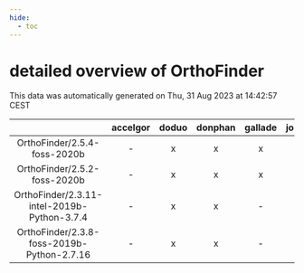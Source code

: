```yaml
---
hide:
  - toc
---
```


detailed overview of OrthoFinder
================================


This data was automatically generated on Thu, 31 Aug 2023 at 14:42:57 CEST  

| |accelgor|doduo|donphan|gallade|joltik|skitty|swalot|victini|
| :---: | :---: | :---: | :---: | :---: | :---: | :---: | :---: | :---: |
|OrthoFinder/2.5.4-foss-2020b|-|x|x|x|x|x|x|x|
|OrthoFinder/2.5.2-foss-2020b|-|x|x|x|x|x|x|x|
|OrthoFinder/2.3.11-intel-2019b-Python-3.7.4|-|x|x|-|x|x|-|x|
|OrthoFinder/2.3.8-foss-2019b-Python-2.7.16|-|x|x|-|x|x|-|x|
